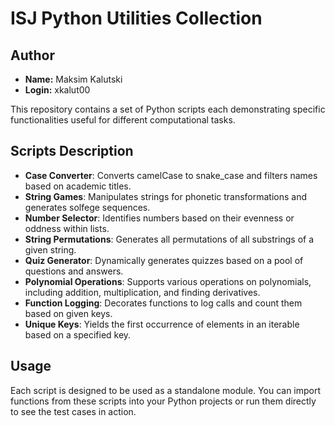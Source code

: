 # ISJ Python Utilities Collection

## Author
- **Name:** Maksim Kalutski
- **Login:** xkalut00

This repository contains a set of Python scripts each demonstrating specific functionalities useful for different computational tasks.

## Scripts Description
- **Case Converter**: Converts camelCase to snake_case and filters names based on academic titles.
- **String Games**: Manipulates strings for phonetic transformations and generates solfege sequences.
- **Number Selector**: Identifies numbers based on their evenness or oddness within lists.
- **String Permutations**: Generates all permutations of all substrings of a given string.
- **Quiz Generator**: Dynamically generates quizzes based on a pool of questions and answers.
- **Polynomial Operations**: Supports various operations on polynomials, including addition, multiplication, and finding derivatives.
- **Function Logging**: Decorates functions to log calls and count them based on given keys.
- **Unique Keys**: Yields the first occurrence of elements in an iterable based on a specified key.

## Usage
Each script is designed to be used as a standalone module. You can import functions from these scripts into your Python projects or run them directly to see the test cases in action.
